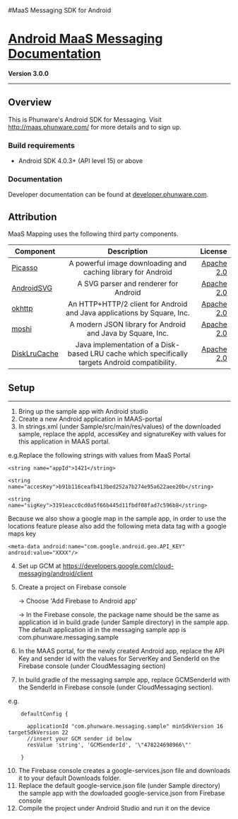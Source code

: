 #MaaS Messaging SDK for Android

[Android MaaS Messaging Documentation](http://phunware.github.io/maas-messaging-android-sdk/)
=======
**Version 3.0.0**
________________


## Overview
This is Phunware's Android SDK for Messaging. Visit http://maas.phunware.com/ for more details and to sign up.

### Build requirements
* Android SDK 4.0.3+ (API level 15) or above

### Documentation

Developer documentation can be found at
[developer.phunware.com](https://developer.phunware.com/pages/viewpage.action?pageId=3409274).

Attribution
-----------
MaaS Mapping uses the following third party components.

| Component     | Description   | License  |
| ------------- |:-------------:| -----:|
| [Picasso](https://github.com/square/picasso)      | A powerful image downloading and caching library for Android      |   [Apache 2.0](https://github.com/square/picasso/blob/master/LICENSE.txt) |
| [AndroidSVG](https://code.google.com/p/androidsvg/)      | A SVG parser and renderer for Android      |   [Apache 2.0](http://www.apache.org/licenses/LICENSE-2.0) |
| [okhttp](https://github.com/square/okhttp)        | An HTTP+HTTP/2 client for Android and Java applications by Square, Inc. | [Apache 2.0](https://github.com/square/okhttp/blob/master/LICENSE.txt) |
| [moshi](https://github.com/square/moshi)        | A modern JSON library for Android and Java by Square, Inc. | [Apache 2.0](https://github.com/square/moshi/blob/master/LICENSE.txt) |
| [DiskLruCache](https://github.com/JakeWharton/DiskLruCache)        | Java implementation of a Disk-based LRU cache which specifically targets Android compatibility. | [Apache 2.0](https://github.com/JakeWharton/DiskLruCache/blob/master/LICENSE.txt) |

## Setup
-------
1. Bring up the sample app with Android studio
2. Create a new Android application in MAAS-portal
3. In strings.xml (under Sample/src/main/res/values) of the downloaded sample, replace the appId, accessKey and signatureKey with values for this application in MAAS portal.

  e.g.Replace the following strings with values from MaaS Portal

  `<string name="appId">1421</string>`

  `<string name="accesKey">b91b116ceafb413bed252a7b274e95a622aee20b</string>`

  `<string name="sigKey">3191eacc0cd0a5f66b445d11fbdf08fad7c596b8</string>`

  Because we also show a google map in the sample app, in order to use the locations feature please also add the following meta data tag with a google maps key

  `<meta-data android:name="com.google.android.geo.API_KEY" android:value="XXXX"/>`

4. Set up GCM at https://developers.google.com/cloud-messaging/android/client
5. Create a project on Firebase console

    -> Choose 'Add Firebase to Android app'

    -> In the Firebase console, the package name should be the same as application id in build.grade (under Sample directory) in the sample app. The default application id in the messaging sample app is com.phunware.messaging.sample
8. In the MAAS portal, for the newly created Android app, replace the API Key and sender id with the values for ServerKey and SenderId on the Firebase console (under CloudMessaging section)
9. In build.gradle of the messaging sample app, replace GCMSenderId with the SenderId in Firebase console (under CloudMessaging section).

  e.g.

        defaultConfig {

          applicationId "com.phunware.messaging.sample" minSdkVersion 16 targetSdkVersion 22
          //insert your GCM sender id below
          resValue 'string', 'GCMSenderId', '\"478224698966\"'

        }

10. The Firebase console creates a google-services.json file and downloads it to your default Downloads folder.
11. Replace the default google-service.json file (under Sample directory) the sample app with the dowloaded google-service.json from Firebase console
12. Compile the project under Android Studio and run it on the device
